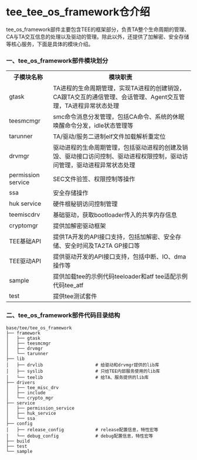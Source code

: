 # tee_tee_os_framework仓介绍 #

tee_os_framework部件主要包含TEE的框架部分，负责TA整个生命周期的管理、CA与TA交互信息的处理以及驱动的管理。除此以外，还提供了加解密、安全存储等核心服务，下面是具体的模块介绍。

### 一、tee_os_framework部件模块划分 ###
<table>
<th>子模块名称</th>
<th>模块职责</th>
<tr>
<td> gtask </td><td>TA进程的生命周期管理，实现TA进程的创建销毁，CA跟TA交互的通信管理、会话管理、Agent交互管理，TA进程异常状态处理</td>
</tr><tr>
<td> teesmcmgr</td><td>smc命令消息分发管理，包括CA命令、系统的休眠唤醒命令分发，idle状态管理等</td>
</tr><tr>
<td> tarunner</td><td>TA/驱动/服务二进制elf文件加载解析重定位</td>
</tr><tr>
<td> drvmgr</td><td>驱动进程的生命周期管理，包括驱动进程的创建及销毁、驱动接口访问控制、驱动进程权限控制，驱动访问管理，驱动进程异常状态处理</td>
</tr><tr>
<td> permission service</td><td>SEC文件验签、权限控制等操作</td>
</tr><tr>
<td> ssa</td><td>安全存储操作</td>
</tr><tr>
<td> huk service</td><td>硬件根秘钥访问控制管理</td>
</tr><tr>
<td> teemiscdrv</td><td>基础驱动，获取bootloader传入的共享内存信息</td>
</tr><tr>
<td> cryptomgr</td><td>提供加解密驱动框架 </td>
</tr><tr>
<td> TEE基础API</td><td>提供TA开发的API接口支持，包括加解密、安全存储、安全时间及TA2TA GP接口等</td>
</tr><tr>
<td> TEE驱动API</td><td>提供驱动开发的API接口支持，包括中断、IO、dma操作等</td>
</tr><tr>
<td> sample</td><td>提供加载tee的示例代码teeloader和atf tee适配示例代码tee_atf</td>
</tr><tr>
<td> test</td><td>提供tee测试套件 </td>
</tr>

</table>

### 二、tee_os_framework部件代码目录结构 ###
```
base/tee/tee_os_framework
├── framework
│   ├── gtask
│   ├── teesmcmgr
│   ├── drvmgr
│   └── tarunner
├── lib
│   ├── drvlib                    # 给驱动和drvmgr提供的lib库
│   ├── syslib                    # 只给TEE内部服务使用的lib库
│   └── teelib                    # 给TA、服务提供的lib库
├── drivers
│   ├── tee_misc_drv
│   ├── include
│   └── crypto_mgr
├── service
│   ├── permission_service
│   ├── huk_service
│   └── ssa
├── config
│   ├── release_config            # release配置信息，特性宏等
│   └── debug_config              # debug配置信息，特性宏等
├── build
├── test
└── sample
```